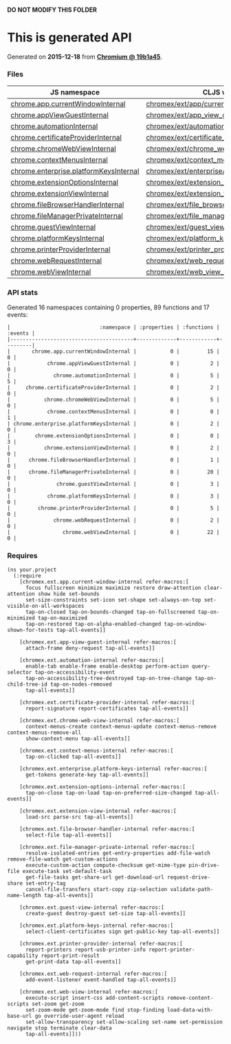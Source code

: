 #### DO NOT MODIFY THIS FOLDER

# This is generated API

Generated on **2015-12-18** from **[Chromium @ 19b1a45](https://chromium.googlesource.com/chromium/src.git/+/19b1a4528a3529d7b2af044e21bd44070b2f6199)**.

### Files

| JS namespace | CLJS wrapper |
| --- | --- |
| [chrome.app.currentWindowInternal](https://developer.chrome.com/extensions/app.currentWindowInternal) | [chromex/ext/app/current_window_internal.clj](chromex/ext/app/current_window_internal.clj) |
| [chrome.appViewGuestInternal](https://developer.chrome.com/extensions/appViewGuestInternal) | [chromex/ext/app_view_guest_internal.clj](chromex/ext/app_view_guest_internal.clj) |
| [chrome.automationInternal](https://developer.chrome.com/extensions/automationInternal) | [chromex/ext/automation_internal.clj](chromex/ext/automation_internal.clj) |
| [chrome.certificateProviderInternal](https://developer.chrome.com/extensions/certificateProviderInternal) | [chromex/ext/certificate_provider_internal.clj](chromex/ext/certificate_provider_internal.clj) |
| [chrome.chromeWebViewInternal](https://developer.chrome.com/extensions/chromeWebViewInternal) | [chromex/ext/chrome_web_view_internal.clj](chromex/ext/chrome_web_view_internal.clj) |
| [chrome.contextMenusInternal](https://developer.chrome.com/extensions/contextMenusInternal) | [chromex/ext/context_menus_internal.clj](chromex/ext/context_menus_internal.clj) |
| [chrome.enterprise.platformKeysInternal](https://developer.chrome.com/extensions/enterprise.platformKeysInternal) | [chromex/ext/enterprise/platform_keys_internal.clj](chromex/ext/enterprise/platform_keys_internal.clj) |
| [chrome.extensionOptionsInternal](https://developer.chrome.com/extensions/extensionOptionsInternal) | [chromex/ext/extension_options_internal.clj](chromex/ext/extension_options_internal.clj) |
| [chrome.extensionViewInternal](https://developer.chrome.com/extensions/extensionViewInternal) | [chromex/ext/extension_view_internal.clj](chromex/ext/extension_view_internal.clj) |
| [chrome.fileBrowserHandlerInternal](https://developer.chrome.com/extensions/fileBrowserHandlerInternal) | [chromex/ext/file_browser_handler_internal.clj](chromex/ext/file_browser_handler_internal.clj) |
| [chrome.fileManagerPrivateInternal](https://developer.chrome.com/extensions/fileManagerPrivateInternal) | [chromex/ext/file_manager_private_internal.clj](chromex/ext/file_manager_private_internal.clj) |
| [chrome.guestViewInternal](https://developer.chrome.com/extensions/guestViewInternal) | [chromex/ext/guest_view_internal.clj](chromex/ext/guest_view_internal.clj) |
| [chrome.platformKeysInternal](https://developer.chrome.com/extensions/platformKeysInternal) | [chromex/ext/platform_keys_internal.clj](chromex/ext/platform_keys_internal.clj) |
| [chrome.printerProviderInternal](https://developer.chrome.com/extensions/printerProviderInternal) | [chromex/ext/printer_provider_internal.clj](chromex/ext/printer_provider_internal.clj) |
| [chrome.webRequestInternal](https://developer.chrome.com/extensions/webRequestInternal) | [chromex/ext/web_request_internal.clj](chromex/ext/web_request_internal.clj) |
| [chrome.webViewInternal](https://developer.chrome.com/extensions/webViewInternal) | [chromex/ext/web_view_internal.clj](chromex/ext/web_view_internal.clj) |


### API stats

Generated 16 namespaces containing 0 properties, 89 functions and 17 events:


    |                             :namespace | :properties | :functions | :events |
    |----------------------------------------+-------------+------------+---------|
    |       chrome.app.currentWindowInternal |           0 |         15 |       8 |
    |            chrome.appViewGuestInternal |           0 |          2 |       0 |
    |              chrome.automationInternal |           0 |          5 |       5 |
    |     chrome.certificateProviderInternal |           0 |          2 |       0 |
    |           chrome.chromeWebViewInternal |           0 |          5 |       0 |
    |            chrome.contextMenusInternal |           0 |          0 |       1 |
    | chrome.enterprise.platformKeysInternal |           0 |          2 |       0 |
    |        chrome.extensionOptionsInternal |           0 |          0 |       3 |
    |           chrome.extensionViewInternal |           0 |          2 |       0 |
    |      chrome.fileBrowserHandlerInternal |           0 |          1 |       0 |
    |      chrome.fileManagerPrivateInternal |           0 |         20 |       0 |
    |               chrome.guestViewInternal |           0 |          3 |       0 |
    |            chrome.platformKeysInternal |           0 |          3 |       0 |
    |         chrome.printerProviderInternal |           0 |          5 |       0 |
    |              chrome.webRequestInternal |           0 |          2 |       0 |
    |                 chrome.webViewInternal |           0 |         22 |       0 |

### Requires

```
(ns your.project
  (:require
    [chromex.ext.app.current-window-internal refer-macros:[
      focus fullscreen minimize maximize restore draw-attention clear-attention show hide set-bounds
      set-size-constraints set-icon set-shape set-always-on-top set-visible-on-all-workspaces
      tap-on-closed tap-on-bounds-changed tap-on-fullscreened tap-on-minimized tap-on-maximized
      tap-on-restored tap-on-alpha-enabled-changed tap-on-window-shown-for-tests tap-all-events]]
    
    [chromex.ext.app-view-guest-internal refer-macros:[
      attach-frame deny-request tap-all-events]]
    
    [chromex.ext.automation-internal refer-macros:[
      enable-tab enable-frame enable-desktop perform-action query-selector tap-on-accessibility-event
      tap-on-accessibility-tree-destroyed tap-on-tree-change tap-on-child-tree-id tap-on-nodes-removed
      tap-all-events]]
    
    [chromex.ext.certificate-provider-internal refer-macros:[
      report-signature report-certificates tap-all-events]]
    
    [chromex.ext.chrome-web-view-internal refer-macros:[
      context-menus-create context-menus-update context-menus-remove context-menus-remove-all
      show-context-menu tap-all-events]]
    
    [chromex.ext.context-menus-internal refer-macros:[
      tap-on-clicked tap-all-events]]
    
    [chromex.ext.enterprise.platform-keys-internal refer-macros:[
      get-tokens generate-key tap-all-events]]
    
    [chromex.ext.extension-options-internal refer-macros:[
      tap-on-close tap-on-load tap-on-preferred-size-changed tap-all-events]]
    
    [chromex.ext.extension-view-internal refer-macros:[
      load-src parse-src tap-all-events]]
    
    [chromex.ext.file-browser-handler-internal refer-macros:[
      select-file tap-all-events]]
    
    [chromex.ext.file-manager-private-internal refer-macros:[
      resolve-isolated-entries get-entry-properties add-file-watch remove-file-watch get-custom-actions
      execute-custom-action compute-checksum get-mime-type pin-drive-file execute-task set-default-task
      get-file-tasks get-share-url get-download-url request-drive-share set-entry-tag
      cancel-file-transfers start-copy zip-selection validate-path-name-length tap-all-events]]
    
    [chromex.ext.guest-view-internal refer-macros:[
      create-guest destroy-guest set-size tap-all-events]]
    
    [chromex.ext.platform-keys-internal refer-macros:[
      select-client-certificates sign get-public-key tap-all-events]]
    
    [chromex.ext.printer-provider-internal refer-macros:[
      report-printers report-usb-printer-info report-printer-capability report-print-result
      get-print-data tap-all-events]]
    
    [chromex.ext.web-request-internal refer-macros:[
      add-event-listener event-handled tap-all-events]]
    
    [chromex.ext.web-view-internal refer-macros:[
      execute-script insert-css add-content-scripts remove-content-scripts set-zoom get-zoom
      set-zoom-mode get-zoom-mode find stop-finding load-data-with-base-url go override-user-agent reload
      set-allow-transparency set-allow-scaling set-name set-permission navigate stop terminate clear-data
      tap-all-events]]))
```